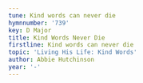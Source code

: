 ```yaml
---
tune: Kind words can never die
hymnnumber: '739'
key: D Major
title: Kind Words Never Die
firstline: Kind words can never die
topic: 'Living His Life: Kind Words'
author: Abbie Hutchinson
year: '-'
---
```

